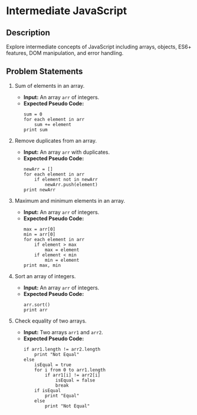 # Intermediate JavaScript

## Description
Explore intermediate concepts of JavaScript including arrays, objects, ES6+ features, DOM manipulation, and error handling.

## Problem Statements
1. Sum of elements in an array.
      - **Input:** An array `arr` of integers.
      - **Expected Pseudo Code:**
          ```
          sum = 0
          for each element in arr
              sum += element
          print sum
          ```

2. Remove duplicates from an array.
      - **Input:** An array `arr` with duplicates.
      - **Expected Pseudo Code:**
          ```
          newArr = []
          for each element in arr
              if element not in newArr
                  newArr.push(element)
          print newArr
          ```

3. Maximum and minimum elements in an array.
      - **Input:** An array `arr` of integers.
      - **Expected Pseudo Code:**
          ```
          max = arr[0]
          min = arr[0]
          for each element in arr
              if element > max
                  max = element
              if element < min
                  min = element
          print max, min
          ```

4. Sort an array of integers.
      - **Input:** An array `arr` of integers.
      - **Expected Pseudo Code:**
          ```
          arr.sort()
          print arr
          ```

5. Check equality of two arrays.
      - **Input:** Two arrays `arr1` and `arr2`.
      - **Expected Pseudo Code:**
          ```
          if arr1.length != arr2.length
              print "Not Equal"
          else
              isEqual = true
              for i from 0 to arr1.length
                  if arr1[i] != arr2[i]
                      isEqual = false
                      break
              if isEqual
                  print "Equal"
              else
                  print "Not Equal"
          ```

